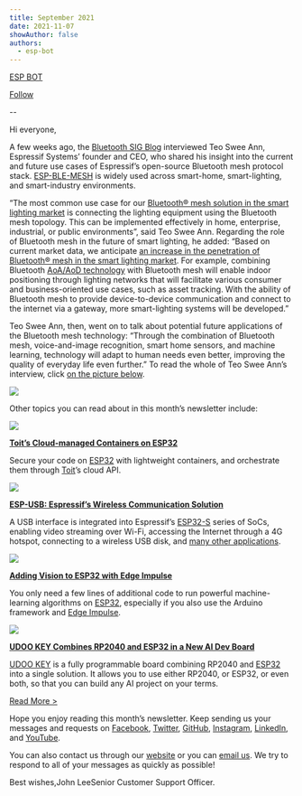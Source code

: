 ```yaml
---
title: September 2021
date: 2021-11-07
showAuthor: false
authors: 
  - esp-bot
---
```

[ESP BOT](https://medium.com/@espbot?source=post_page-----63d16d437db5--------------------------------)

[Follow](https://medium.com/m/signin?actionUrl=https%3A%2F%2Fmedium.com%2F_%2Fsubscribe%2Fuser%2F71611a95e5c4&operation=register&redirect=https%3A%2F%2Fblog.espressif.com%2Fseptember-2021-63d16d437db5&user=ESP+BOT&userId=71611a95e5c4&source=post_page-71611a95e5c4----63d16d437db5---------------------post_header-----------)

--

Hi everyone,

A few weeks ago, the [Bluetooth SIG Blog](https://www.bluetooth.com/blog/how-espressif-built-a-bluetooth-mesh-to-unlock-the-infinite-potential-of-the-iot/) interviewed Teo Swee Ann, Espressif Systems’ founder and CEO, who shared his insight into the current and future use cases of Espressif’s open-source Bluetooth mesh protocol stack. [ESP-BLE-MESH](https://www.espressif.com/en/products/sdks/esp-idf/esp-ble-mesh) is widely used across smart-home, smart-lighting, and smart-industry environments.

“The most common use case for our [Bluetooth® mesh solution in the smart lighting market](https://www.bluetooth.com/learn-about-bluetooth/use-cases/lighting-control/?utm_campaign=connected-lightings&utm_source=internal&utm_medium=blog&utm_content=how-espressif-leverages-bluetooth-mesh-to-unlock-the-infinite-potential-of-the-iot) is connecting the lighting equipment using the Bluetooth mesh topology. This can be implemented effectively in home, enterprise, industrial, or public environments”, said Teo Swee Ann. Regarding the role of Bluetooth mesh in the future of smart lighting, he added: “Based on current market data, we anticipate [an increase in the penetration of Bluetooth® mesh in the smart lighting market](https://www.bluetooth.com/blog/why-bluetooth-technology-is-lighting-the-way/). For example, combining Bluetooth [AoA/AoD technology](https://www.bluetooth.com/learn-about-bluetooth/recent-enhancements/direction-finding/) with Bluetooth mesh will enable indoor positioning through lighting networks that will facilitate various consumer and business-oriented use cases, such as asset tracking. With the ability of Bluetooth mesh to provide device-to-device communication and connect to the internet via a gateway, more smart-lighting systems will be developed.”

Teo Swee Ann, then, went on to talk about potential future applications of the Bluetooth mesh technology: “Through the combination of Bluetooth mesh, voice-and-image recognition, smart home sensors, and machine learning, technology will adapt to human needs even better, improving the quality of everyday life even further.” To read the whole of Teo Swee Ann’s interview, click [on the picture below](https://www.espressif.com/en/news/how-espressif-built-a-bluetooth-mesh-to-unlock-the-infinite-potential-of-the-iot).

![](https://miro.medium.com/v2/resize:fit:640/format:webp/0*BNoE8tnMQJCjGYnb.jpeg)

Other topics you can read about in this month’s newsletter include:

![](https://miro.medium.com/v2/resize:fit:640/format:webp/0*2ADi2F3s6hVtcT2b.png)

[__Toit’s Cloud-managed Containers on ESP32__ ](https://www.espressif.com/en/news/ESP_Toit)

Secure your code on [ESP32](https://www.espressif.com/en/products/socs/esp32) with lightweight containers, and orchestrate them through [Toit](https://toit.io/)’s cloud API.

![](https://miro.medium.com/v2/resize:fit:640/format:webp/0*GvqjwtlC0maiQk1Q.png)

[__ESP-USB: Espressif’s Wireless Communication Solution__ ](https://www.espressif.com/en/news/ESP-USB)

A USB interface is integrated into Espressif’s [ESP32-S](https://www.espressif.com/en/products/socs/esp32-s2) series of SoCs, enabling video streaming over Wi-Fi, accessing the Internet through a 4G hotspot, connecting to a wireless USB disk, and [many other applications](https://www.youtube.com/watch?v=RQOhrgRd7N8&t=25s).

![](https://miro.medium.com/v2/resize:fit:640/format:webp/0*6wkzPiJOQS4wEMpz.png)

[__Adding Vision to ESP32 with Edge Impulse__ ](https://www.espressif.com/en/news/ESP32_EdgeImpulse)

You only need a few lines of additional code to run powerful machine-learning algorithms on [ESP32](https://www.espressif.com/en/products/socs/esp32), especially if you also use the Arduino framework and [Edge Impulse](https://www.edgeimpulse.com/blog/add-sight-to-your-esp32).

![](https://miro.medium.com/v2/resize:fit:640/format:webp/0*dHSPi0Jd_KMtqB4X.png)

[__UDOO KEY Combines RP2040 and ESP32 in a New AI Dev Board__ ](https://www.espressif.com/en/news/UDOO_KEY)

[UDOO KEY](https://udoo.org/udookey/#) is a fully programmable board combining RP2040 and [ESP32](https://www.espressif.com/en/products/socs/esp32) into a single solution. It allows you to use either RP2040, or ESP32, or even both, so that you can build any AI project on your terms.

[Read More >](https://www.espressif.com/en/company/newsroom/news)

Hope you enjoy reading this month’s newsletter. Keep sending us your messages and requests on [Facebook](https://www.facebook.com/espressif), [Twitter](https://twitter.com/EspressifSystem), [GitHub](https://github.com/espressif), [Instagram](https://www.instagram.com/espressif_systems_official/), [LinkedIn](https://www.linkedin.com/company/espressif-systems/), and [YouTube](https://www.youtube.com/c/EspressifSystems).

You can also contact us through our [website](https://www.espressif.com/en/contact-us/sales-questions) or you can [email us](mailto:newsletter@espressif.com). We try to respond to all of your messages as quickly as possible!

Best wishes,John LeeSenior Customer Support Officer.
